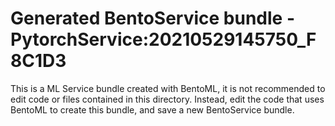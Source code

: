 # Generated BentoService bundle - PytorchService:20210529145750_F8C1D3

This is a ML Service bundle created with BentoML, it is not recommended to edit
code or files contained in this directory. Instead, edit the code that uses BentoML
to create this bundle, and save a new BentoService bundle.

